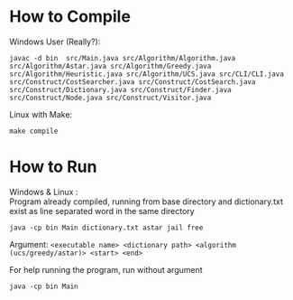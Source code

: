 
# How to Compile

Windows User (Really?):  
```
javac -d bin  src/Main.java src/Algorithm/Algorithm.java src/Algorithm/Astar.java src/Algorithm/Greedy.java src/Algorithm/Heuristic.java src/Algorithm/UCS.java src/CLI/CLI.java   src/Construct/CostSearcher.java src/Construct/CostSearch.java src/Construct/Dictionary.java src/Construct/Finder.java src/Construct/Node.java src/Construct/Visitor.java
```

Linux with Make:  
```
make compile
```

# How to Run

Windows & Linux :  
Program already compiled, running from base directory and dictionary.txt exist as line separated word in the same directory  
```
java -cp bin Main dictionary.txt astar jail free
```
Argument: `<executable name> <dictionary path> <algorithm (ucs/greedy/astar)> <start> <end>`

For help running the program, run without argument  
```
java -cp bin Main
```
